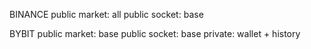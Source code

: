 
BINANCE
public market: all
public socket: base

BYBIT
public market: base
public socket: base
private: wallet + history





